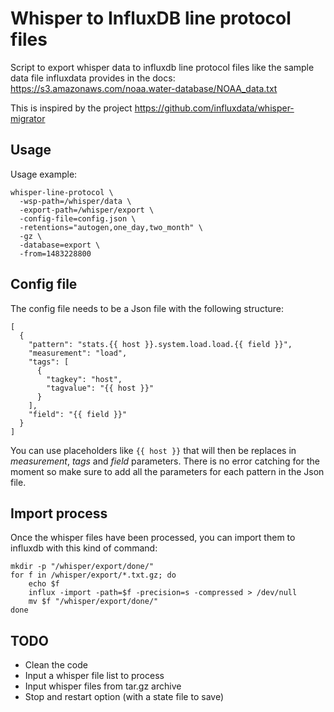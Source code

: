 # Whisper to InfluxDB line protocol files

Script to export whisper data to influxdb line protocol files like the sample data file influxdata provides in the docs: https://s3.amazonaws.com/noaa.water-database/NOAA_data.txt

This is inspired by the project https://github.com/influxdata/whisper-migrator


## Usage

Usage example:

```
whisper-line-protocol \
  -wsp-path=/whisper/data \
  -export-path=/whisper/export \
  -config-file=config.json \
  -retentions="autogen,one_day,two_month" \
  -gz \
  -database=export \
  -from=1483228800
```

## Config file

The config file needs to be a Json file with the following structure:
```
[
  {
    "pattern": "stats.{{ host }}.system.load.load.{{ field }}",
    "measurement": "load",
    "tags": [
      {
        "tagkey": "host",
        "tagvalue": "{{ host }}"
      }
    ],
    "field": "{{ field }}"
  }
]
```

You can use placeholders like `{{ host }}` that will then be replaces in *measurement*, *tags* and *field* parameters.
There is no error catching for the moment so make sure to add all the parameters for each pattern in the Json file.


## Import process

Once the whisper files have been processed, you can import them to influxdb with this kind of command:
```
mkdir -p "/whisper/export/done/"
for f in /whisper/export/*.txt.gz; do
    echo $f
    influx -import -path=$f -precision=s -compressed > /dev/null
    mv $f "/whisper/export/done/"
done
```


## TODO

- Clean the code
- Input a whisper file list to process
- Input whisper files from tar.gz archive
- Stop and restart option (with a state file to save)
